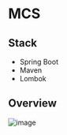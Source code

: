 # MCS

## Stack

- Spring Boot
- Maven
- Lombok

## Overview

![image](https://github.com/user-attachments/assets/f179a5c9-be3b-45b9-ad80-21a6c3f27798)
